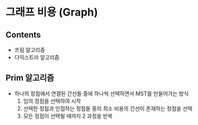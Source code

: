 # 그래프 비용 (Graph)

## Contents

* 프림 알고리즘
* 다익스트라 알고리즘

## Prim 알고리즘

* 하나의 정점에서 연결된 간선들 중에 하나씩 선택하면서 MST를 만들어가는 방식
    1. 임의 정점을 선택하여 시작
    2. 선택한 정점과 인접하는 정점들 중의 최소 비용의 간선이 존재하는 정점을 선택
    3. 모든 정점이 선택될 때까지 2 과정을 반복

